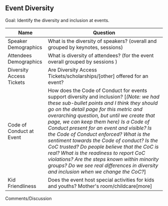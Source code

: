 ## Event Diversity

Goal: Identify the diversity and inclusion at events.

Name | Question
--- | ---
Speaker Demographics | What is the diversity of speakers? (overall and grouped by keynotes, sessions)
Attendees Demographics | What is diversity of attendees? (for the event overall  grouped by sessions )
Diversity Access Tickets | Are Diversity Access Tickets/scholarships/[other] offered for an event?
Code of Conduct at Event | How does the Code of Conduct for events support diversity and inclusion? [*(Note: we had these sub-bullet points and I think they should go on the detail page for this metric and overarching question, but until we create that page, we can keep them here) Is a Code of Conduct present for an event and visible? Is the Code of Conduct enforced? What is the sentiment towards the Code of conduct? Is the CoC trusted? Do people believe that the CoC is real? What is the readiness to report CoC violations? Are the steps known within minority groups? Do we see real differences in diversity and inclusion when we change the CoC?*]
Kid Friendliness | Does the event host special activities for kids and youths? Mother's room/childcare[more]


Comments/Discussion
